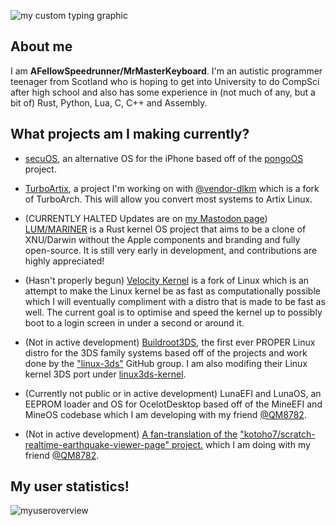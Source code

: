 ![my custom typing graphic](https://readme-typing-svg.herokuapp.com/?font=Ubuntu&size=44&duration=2000&pause=1000&color=F3C0FB&repeat=false&random=false&height=70&width=500&lines=Welcome+to+my+profile!)
## About me
I am **AFellowSpeedrunner/MrMasterKeyboard**. I'm an autistic programmer teenager from Scotland who is hoping to get into University to do CompSci after high school and also has some experience in (not much of any, but a bit of) Rust, Python, Lua, C, C++ and Assembly.

## What projects am I making currently?
- [secuOS](https://github.com/AFellowSpeedrunner/secuOS), an alternative OS for the iPhone based off of the [pongoOS](https://github.com/checkra1n/PongoOS) project.

- [TurboArtix](https://github.com/AFellowSpeedrunner/turboartix), a project I'm working on with [@vendor-dlkm](https://github.com/vendor-dlkm) which is a fork of TurboArch. This will allow you convert most systems to Artix Linux.

- (CURRENTLY HALTED Updates are on [my Mastodon page](https://mastodon.social/@MrMasterKeyboard)) [LUM/MARINER](https://github.com/AFellowSpeedrunner/LUM-MARINER) is a Rust kernel OS project that aims to be a clone of XNU/Darwin without the Apple components and branding and fully open-source. It is still very early in development, and contributions are highly appreciated!

- (Hasn't properly begun) [Velocity Kernel](https://github.com/AFellowSpeedrunner/velocitykernel-linux) is a fork of Linux which is an attempt to make the Linux kernel be as fast as computationally possible which I will eventually compliment with a distro that is made to be fast as well. The current goal is to optimise and speed the kernel up to possibly boot to a login screen in under a second or around it.

- (Not in active development) [Buildroot3DS](https://github.com/AFellowSpeedrunner/Buildroot3DS), the first ever PROPER Linux distro for the 3DS family systems based off of the projects and work done by the ["linux-3ds"](https://github.com/linux-3ds) GitHub group. I am also modifing their Linux kernel 3DS port under [linux3ds-kernel](https://github.com/AFellowSpeedrunner/linux3ds-kernel).

- (Currently not public or in active development) LunaEFI and LunaOS, an EEPROM loader and OS for OcelotDesktop based off of the MineEFI and MineOS codebase which I am developing with my friend [@QM8782](https://github.com/QM8782).

- (Not in active development) [A fan-translation of the](https://github.com/AFellowSpeedrunner/scratch-realtime-earthquake-viewer-page-english) ["kotoho7/scratch-realtime-earthquake-viewer-page" project.](https://github.com/kotoho7/scratch-realtime-earthquake-viewer-page) which I am doing with my friend [@QM8782](https://github.com/QM8782).

## My user statistics!
![myuseroverview](https://github-readme-stats.vercel.app/api?username=afellowspeedrunner&show_icons=true&theme=dark)
